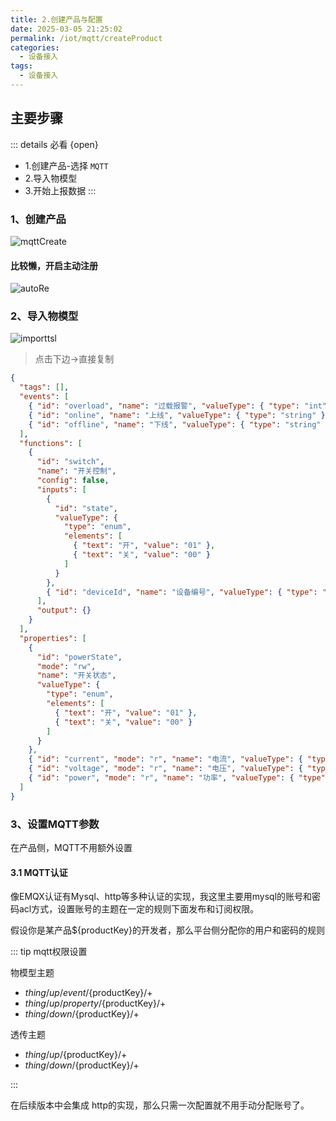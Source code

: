 ```yaml
---
title: 2.创建产品与配置
date: 2025-03-05 21:25:02
permalink: /iot/mqtt/createProduct
categories:
  - 设备接入
tags:
  - 设备接入
---
```


## 主要步骤

::: details 必看 {open}

- 1.创建产品-选择 `MQTT`
- 2.导入物模型
- 3.开始上报数据
  :::

### 1、创建产品

![mqttCreate](/02/mqtt/mqttCreate.png "mqttCreate")

#### 比较懒，开启主动注册

![autoRe](/02/mqtt/autoRe.png "autoRe")

### 2、导入物模型

![importtsl](/02/mqtt/importtsl.png "importtsl")

> 点击下边->直接复制

```json
{
  "tags": [],
  "events": [
    { "id": "overload", "name": "过载报警", "valueType": { "type": "int", "unit": "W" } },
    { "id": "online", "name": "上线", "valueType": { "type": "string" } },
    { "id": "offline", "name": "下线", "valueType": { "type": "string" } }
  ],
  "functions": [
    {
      "id": "switch",
      "name": "开关控制",
      "config": false,
      "inputs": [
        {
          "id": "state",
          "valueType": {
            "type": "enum",
            "elements": [
              { "text": "开", "value": "01" },
              { "text": "关", "value": "00" }
            ]
          }
        },
        { "id": "deviceId", "name": "设备编号", "valueType": { "type": "string", "expands": { "maxLength": "50" } } }
      ],
      "output": {}
    }
  ],
  "properties": [
    {
      "id": "powerState",
      "mode": "rw",
      "name": "开关状态",
      "valueType": {
        "type": "enum",
        "elements": [
          { "text": "开", "value": "01" },
          { "text": "关", "value": "00" }
        ]
      }
    },
    { "id": "current", "mode": "r", "name": "电流", "valueType": { "type": "float", "unit": "A" } },
    { "id": "voltage", "mode": "r", "name": "电压", "valueType": { "type": "float", "unit": "V" } },
    { "id": "power", "mode": "r", "name": "功率", "valueType": { "type": "int", "unit": "W" } }
  ]
}
```

### 3、设置MQTT参数

在产品侧，MQTT不用额外设置

#### 3.1 MQTT认证

像EMQX认证有Mysql、http等多种认证的实现，我这里主要用mysql的账号和密码acl方式，设置账号的主题在一定的规则下面发布和订阅权限。

假设你是某产品${productKey}的开发者，那么平台侧分配你的用户和密码的规则

::: tip mqtt权限设置

物模型主题

- $thing/up/event/${productKey}/+
- $thing/up/property/${productKey}/+
- $thing/down/${productKey}/+

透传主题

- $thing/up/${productKey}/+
- $thing/down/${productKey}/+

:::

在后续版本中会集成 http的实现，那么只需一次配置就不用手动分配账号了。
